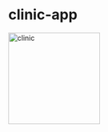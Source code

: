 ﻿# clinic-app
<img width="183" alt="clinic" src="https://github.com/aya-soghayyer/doctor-clinic-app-final-project/assets/128791822/dc212fbb-0953-4ed0-bea7-914c1a381aa8">
